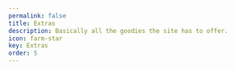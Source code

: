 ```yaml
---
permalink: false
title: Extras
description: Basically all the goodies the site has to offer.
icon: farm-star
key: Extras
order: 5
---
```

